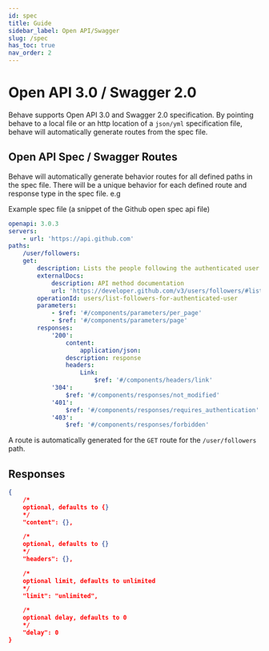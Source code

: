 ```yaml
---
id: spec
title: Guide
sidebar_label: Open API/Swagger
slug: /spec
has_toc: true
nav_order: 2
---
```


# Open API 3.0 / Swagger 2.0

Behave supports Open API 3.0 and Swagger 2.0 specification. By pointing behave to a local file or an http location of a `json/yml` specification file, behave will automatically generate routes from the spec file.

## Open API Spec / Swagger Routes

Behave will automatically generate behavior routes for all defined paths in the spec file. There will be a unique behavior for each defined route and response type in the spec file. e.g

Example spec file (a snippet of the Github open spec api file)

```yml
openapi: 3.0.3
servers:
    - url: 'https://api.github.com'
paths:
    /user/followers:
    get:
        description: Lists the people following the authenticated user.
        externalDocs:
            description: API method documentation
            url: 'https://developer.github.com/v3/users/followers/#list-followers-of-the-authenticated-user'
        operationId: users/list-followers-for-authenticated-user
        parameters:
            - $ref: '#/components/parameters/per_page'
            - $ref: '#/components/parameters/page'
        responses:
            '200':
                content:
                    application/json:
                description: response
                headers:
                    Link:
                        $ref: '#/components/headers/link'
            '304':
                $ref: '#/components/responses/not_modified'
            '401':
                $ref: '#/components/responses/requires_authentication'
            '403':
                $ref: '#/components/responses/forbidden'
```

A route is automatically generated for the `GET` route for the `/user/followers` path. 

## Responses

```json
{
    /*
    optional, defaults to {}
    */
    "content": {},

    /*
    optional, defaults to {}
    */
    "headers": {},

    /*
    optional limit, defaults to unlimited 
    */
    "limit": "unlimited",

    /*
    optional delay, defaults to 0 
    */
    "delay": 0
}
```
